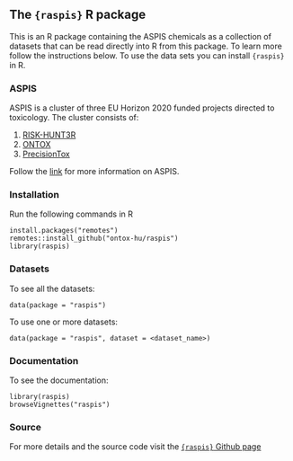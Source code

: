## The `{raspis}` R package
This is an R package containing the ASPIS chemicals as a collection of datasets that can be read directly into R from this package. To learn more follow the instructions below. To use the data sets you can install `{raspis}` in R.

### ASPIS
ASPIS is a cluster of three EU Horizon 2020 funded projects directed to toxicology. The cluster consists of:

 1. [RISK-HUNT3R](https://www.risk-hunt3r.eu/)
 2. [ONTOX](https://ontox-project.eu/)
 3. [PrecisionTox](https://precisiontox.org/)
 
 Follow the [link](https://www.aspis-cluster.com/) for more information on ASPIS. 

### Installation
Run the following commands in R
```
install.packages("remotes")
remotes::install_github("ontox-hu/raspis")
library(raspis)
```

### Datasets
To see all the datasets:
```
data(package = "raspis")
```

To use one or more datasets:
```
data(package = "raspis", dataset = <dataset_name>)
```

### Documentation
To see the documentation:
```
library(raspis)
browseVignettes("raspis")
```

###  Source
For more details and the source code visit the [`{raspis}` Github page](https://github.com/ontox-hu/raspis/)
